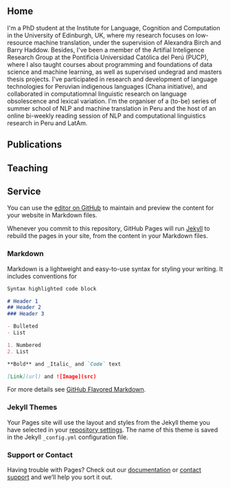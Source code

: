## Home

I'm a PhD student at the Institute for Language, Cognition and Computation in the University of Edinburgh, UK, where my research focuses on low-resource machine translation, under the supervision of Alexandra Birch and Barry Haddow. Besides, I've been a member of the Artifial Inteligence Research Group at the Pontificia Universidad Católica del Perú (PUCP), where I also taught courses about programming and foundations of data science and machine learning, as well as supervised undegrad and masters thesis projects. I've participated in research and development of language technologies for Peruvian indigenous languages (Chana initiative), and collaborated in computatiomnal linguistic research on language obsolescence and lexical variation. I'm the organiser of a (to-be) series of summer school of NLP and machine translation in Peru and the host of an online bi-weekly reading session of NLP and computational linguistics research in Peru and LatAm.

## Publications

## Teaching

## Service



You can use the [editor on GitHub](https://github.com/aoncevay/aoncevay.github.io/edit/master/README.md) to maintain and preview the content for your website in Markdown files.

Whenever you commit to this repository, GitHub Pages will run [Jekyll](https://jekyllrb.com/) to rebuild the pages in your site, from the content in your Markdown files.

### Markdown

Markdown is a lightweight and easy-to-use syntax for styling your writing. It includes conventions for

```markdown
Syntax highlighted code block

# Header 1
## Header 2
### Header 3

- Bulleted
- List

1. Numbered
2. List

**Bold** and _Italic_ and `Code` text

[Link](url) and ![Image](src)
```

For more details see [GitHub Flavored Markdown](https://guides.github.com/features/mastering-markdown/).

### Jekyll Themes

Your Pages site will use the layout and styles from the Jekyll theme you have selected in your [repository settings](https://github.com/aoncevay/aoncevay.github.io/settings). The name of this theme is saved in the Jekyll `_config.yml` configuration file.

### Support or Contact

Having trouble with Pages? Check out our [documentation](https://help.github.com/categories/github-pages-basics/) or [contact support](https://github.com/contact) and we’ll help you sort it out.
